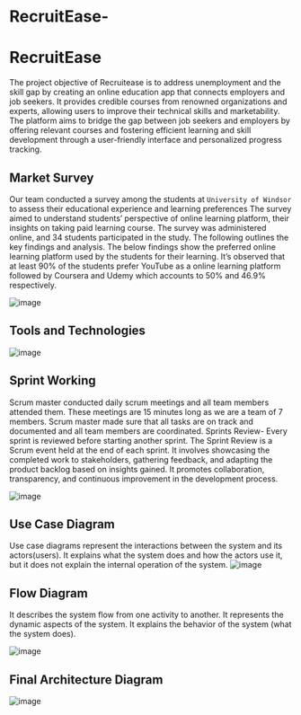# RecruitEase-
# RecruitEase
The project objective of Recruitease is to address unemployment and the skill gap by creating an online education app that connects employers and job seekers. It provides credible courses from renowned organizations and experts, allowing users to improve their technical skills and marketability. The platform aims to bridge the gap between job seekers and employers by offering relevant courses and fostering efficient learning and skill development through a user-friendly interface and personalized progress tracking.

## Market Survey
Our team conducted a survey among the students at `University of Windsor` to assess their educational experience and learning preferences The survey aimed to understand students’ perspective of online learning platform, their insights on taking paid learning course. The survey was administered online, and 34 students participated in the study. The following outlines the key findings and analysis.
The below findings show the preferred online learning platform used by the students for their learning. It’s observed that at least 90% of the students prefer YouTube as a online learning platform followed by Coursera and Udemy which accounts to 50% and 46.9% respectively.

![image](https://github.com/Umer-Mahmood-Khan/RecruitEase/assets/134300979/0a526924-6172-430f-8121-5192224fddc4)

## Tools and Technologies
![image](https://github.com/Umer-Mahmood-Khan/RecruitEase/assets/134300979/4b200326-e8e4-4b7f-8f3b-33676ee18d91)

## Sprint Working
Scrum master conducted daily scrum meetings and all team members attended them. These meetings are 15 minutes long as we are a team of 7 members. Scrum master made sure that all tasks are on track and documented and all team members are coordinated. Sprints Review- Every sprint is reviewed before starting another sprint. The Sprint Review is a Scrum event held at the end of each sprint. It involves showcasing the completed work to stakeholders, gathering feedback, and adapting the product backlog based on insights gained. It promotes collaboration, transparency, and continuous improvement in the development process.

![image](https://github.com/Umer-Mahmood-Khan/RecruitEase/assets/134300979/de7e4298-a9bf-4ef2-be1f-ce710f3f3529)

## Use Case Diagram
Use case diagrams represent the interactions between the system and its actors(users). It explains what the system does and how the actors use it, but it does not explain the internal operation of the system.
![image](https://github.com/Umer-Mahmood-Khan/RecruitEase/assets/134300979/b541fc11-a90c-4bdb-b75f-de35cb99108d)

## Flow Diagram
It describes the system flow from one activity to another. It represents the dynamic aspects of the system. It explains the behavior of the system (what the system does).

![image](https://github.com/Umer-Mahmood-Khan/RecruitEase/assets/134300979/86b2b3a4-0689-4ec3-b9fb-e8fc6bc77b62)

## Final Architecture Diagram
![image](https://github.com/Umer-Mahmood-Khan/RecruitEase/assets/134300979/15db12b1-9c0c-485e-a994-9b9855864497)






